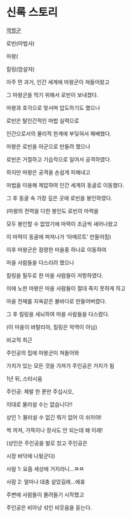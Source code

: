 # 신록 스토리

[역할군](%E1%84%89%E1%85%B5%E1%86%AB%E1%84%85%E1%85%A9%E1%86%A8%20%E1%84%89%E1%85%B3%E1%84%90%E1%85%A9%E1%84%85%E1%85%B5%20b7b7089069324fefb4fd6f9918984f59/%E1%84%8B%E1%85%A7%E1%86%A8%E1%84%92%E1%85%A1%E1%86%AF%E1%84%80%E1%85%AE%E1%86%AB%206c6f1a73529c4df6bfe0d2fccaa4e62f.md)

로빈(마법사)

마왕(

킬링(암살자)

아주 먼 과거, 인간 세계에 마왕군이 쳐들어왔고

그 마왕군을 막기 위해서 로빈이 보내졌다.

마왕과 호각으로 맞서며 압도하기도 했으나

로빈은 탈인간적인 마법 실력으로 

인간으로서의 물리적 한계에 부딪혀서 패배했다.

마왕은 로빈을 아군으로 만들려 했으나

로빈은 거절하고 기습적으로 일어서 공격하였다.

하지만 마왕은 공격을 손쉽게 피해내고

마법을 이용해 제압하여 인간 세계의 동굴로 이동했다.

그 후 동굴 속 가장 깊은 곳에 로빈을 봉인하였다.

(마왕의 전력을 다한 봉인도 로빈의 마력을

모두 봉인할 수 없었기에 마력이 조금씩 새어나왔고

이 마력이 동굴에 퍼져나가 ‘아메르트’ 만들어짐)

이후 마왕군은 점령한 마을중 하나로 이동하여

마을 사람들을 다스리려 했으나

킬링을 필두로 한 마을 사람들이 저항하였다.

이에 노한 마왕은 마을 사람들이 절대 죽지 못하게 하고

마을 전체를 지옥같은 불바다로 만들어버렸다.

그 후 킬링을 세뇌하여 마을 사람들을 다스렸다.

(이 마을이 바탈리아, 킬링은 악역이 아님)

비교적 최근

주인공의 집에 마왕군이 쳐들어와

가치가 있는 모든 것을 가져가 주인공은 거지가 됨

1년 뒤, 스타시움

주인공: 제발 한 푼만 주십시오,

이대로 물러설 수는 없습니다!!

상인 1: 물러설 수 없긴 뭐가 없어 이 쉬끼야!

썩 꺼져, 가뜩이나 장사도 안 되는데 왜 이래!

(상인은 주인공을 발로 찼고 주인공은 

시장 바닥에 나뒹군다)

사람 1: 요즘 세상에 거지라니...ㅉㅉ

사람 2: 얼마나 대충 살았길래...에휴

주변에 사람들이 몰려들기 시작했고

주인공은 비아냥 섞인 비웃음을 듣는다.